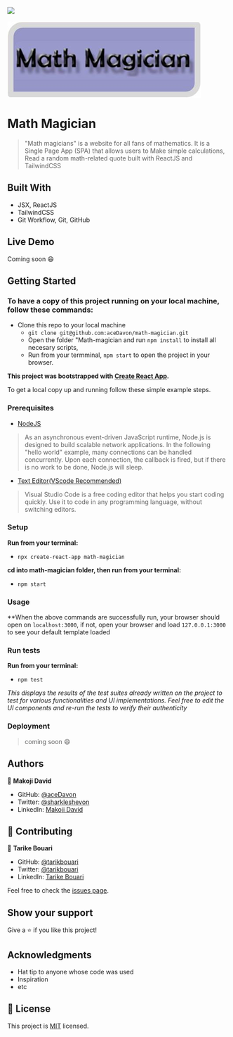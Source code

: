 ![](https://img.shields.io/badge/Microverse-blueviolet)

![](./src/img/__mockup__/MathMagician.jpg)
# Math Magician

> "Math magicians" is a website for all fans of mathematics. It is a Single Page App (SPA) that allows users to Make simple calculations, Read a random math-related quote built with ReactJS and TailwindCSS


## Built With

- JSX, ReactJS
- TailwindCSS
- Git Workflow, Git, GitHub

## Live Demo

Coming soon :smile:


## Getting Started

### To have a copy of this project running on your local machine, follow these commands:

- Clone this repo to your local machine
  -  `git clone git@github.com:aceDavon/math-magician.git`
  - Open the folder "Math-magician and run `npm install` to install all necesary scripts,
  - Run from your termminal, `npm start` to open the project in your browser.

**This project was bootstrapped with [Create React App](https://github.com/facebook/create-react-app).**


To get a local copy up and running follow these simple example steps.

### Prerequisites

- [NodeJS](https://nodejs.org/en/docs/)

> As an asynchronous event-driven JavaScript runtime, Node.js is designed to build scalable network applications. In the following "hello world" example, many connections can be handled concurrently. Upon each connection, the callback is fired, but if there is no work to be done, Node.js will sleep.

- [Text Editor(VScode Recommended)](https://code.visualstudio.com/)

> Visual Studio Code is a free coding editor that helps you start coding quickly. Use it to code in any programming language, without switching editors.

### Setup

**Run from your terminal:**

- `npx create-react-app math-magician`

**cd into math-magician folder, then run from your terminal:**

- `npm start`

### Usage

**When the above commands are successfully run, your browser should open on `localhost:3000`, if not, open your browser and load `127.0.0.1:3000` to see your default template loaded

### Run tests

**Run from your terminal:**

- `npm test`

_This displays the results of the test suites already written on the project to test for various functionalities and UI implementations. Feel free to edit the UI components and re-run the tests to verify their authenticity_

### Deployment

> coming soon :smile:

## Authors

👤 **Makoji David**

- GitHub: [@aceDavon](https://github.com/aceDavon)
- Twitter: [@sharkleshevon](https://twitter.com/sharkleshevon)
- LinkedIn: [Makoji David](https://www.linkedin.com/in/david-makoji-b6090971/)

## 🤝 Contributing


👤 **Tarike Bouari**

- GitHub: [@tarikbouari](https://github.com/tarikbouari)
- Twitter: [@tarikbouari](https://twitter.com/tarikbouari)
- LinkedIn: [Tarike Bouari](https://www.linkedin.com/in/tarik-bouari-44b7191a6/ )

Feel free to check the [issues page](../../issues/).

## Show your support

Give a ⭐️ if you like this project!

## Acknowledgments

- Hat tip to anyone whose code was used
- Inspiration
- etc

## 📝 License

This project is [MIT](./MIT.md) licensed.
